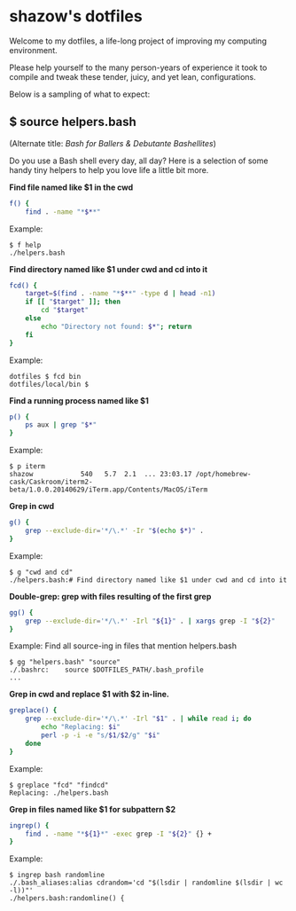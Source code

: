 # shazow's dotfiles

Welcome to my dotfiles, a life-long project of improving my computing 
environment.

Please help yourself to the many person-years of experience it took to compile 
and tweak these tender, juicy, and yet lean, configurations.

Below is a sampling of what to expect:


## $ source helpers.bash

(Alternate title: *Bash for Ballers & Debutante Bashellites*)

Do you use a Bash shell every day, all day? Here is a selection of some handy
tiny helpers to help you love life a little bit more.

**Find file named like $1 in the cwd**

```bash
f() {
    find . -name "*$**"

```

Example:

```
$ f help
./helpers.bash
```

**Find directory named like $1 under cwd and cd into it**

```bash
fcd() {
    target=$(find . -name "*$**" -type d | head -n1)
    if [[ "$target" ]]; then
        cd "$target"
    else
        echo "Directory not found: $*"; return
    fi
}
```

Example:

```
dotfiles $ fcd bin
dotfiles/local/bin $
```


**Find a running process named like $1**

```bash
p() {
    ps aux | grep "$*"
}
```

Example:

```
$ p iterm
shazow            540   5.7  2.1  ... 23:03.17 /opt/homebrew-cask/Caskroom/iterm2-beta/1.0.0.20140629/iTerm.app/Contents/MacOS/iTerm
```


**Grep in cwd**

```bash
g() {
    grep --exclude-dir='*/\.*' -Ir "$(echo $*)" .
}
```

Example:

```
$ g "cwd and cd"
./helpers.bash:# Find directory named like $1 under cwd and cd into it
```


**Double-grep: grep with files resulting of the first grep**

```bash
gg() {
    grep --exclude-dir='*/\.*' -Irl "${1}" . | xargs grep -I "${2}"
}
```

Example: Find all source-ing in files that mention helpers.bash

```
$ gg "helpers.bash" "source"
./.bashrc:    source $DOTFILES_PATH/.bash_profile
...
```


**Grep in cwd and replace $1 with $2 in-line.**

```bash
greplace() {
    grep --exclude-dir='*/\.*' -Irl "$1" . | while read i; do
        echo "Replacing: $i"
        perl -p -i -e "s/$1/$2/g" "$i"
    done
}
```

Example:

```
$ greplace "fcd" "findcd"
Replacing: ./helpers.bash
```


**Grep in files named like $1 for subpattern $2**

```bash
ingrep() {
    find . -name "*${1}*" -exec grep -I "${2}" {} +
}
```

Example:

```
$ ingrep bash randomline
./.bash_aliases:alias cdrandom='cd "$(lsdir | randomline $(lsdir | wc -l))"'
./helpers.bash:randomline() {
```
